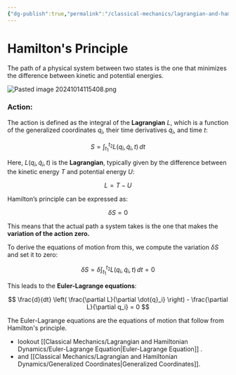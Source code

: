 ```yaml
---
{"dg-publish":true,"permalink":"/classical-mechanics/lagrangian-and-hamiltonian-dynamics/lagrangian-and-hamiltonian-dynamics/"}
---
```



# Hamilton's Principle

 The path of a physical system between two states is the one that minimizes the difference between kinetic and potential energies.

![Pasted image 20241014115408.png](/img/user/Classical%20Mechanics/Lagrangian%20and%20Hamiltonian%20Dynamics/Pasted%20image%2020241014115408.png)


### Action:
The action is defined as the integral of the **Lagrangian** $L$, which is a function of the generalized coordinates $q_i$, their time derivatives $\dot{q}_i$, and time $t$:

$$
S = \int_{t_1}^{t_2} L(q_i, \dot{q}_i, t) \, dt
$$

Here, $L(q_i, \dot{q}_i, t)$ is the **Lagrangian**, typically given by the difference between the kinetic energy $T$ and potential energy $U$:

$$
L = T - U
$$

Hamilton’s principle can be expressed as:

$$
\delta S = 0
$$

This means that the actual path a system takes is the one that makes the **variation of the action zero.**

To derive the equations of motion from this, we compute the variation $\delta S$ and set it to zero:

$$
\delta S = \delta \int_{t_1}^{t_2} L(q_i, \dot{q}_i, t) \, dt = 0
$$

This leads to the **Euler-Lagrange equations**:

$$
\frac{d}{dt} \left( \frac{\partial L}{\partial \dot{q}_i} \right) - \frac{\partial L}{\partial q_i} = 0
$$

The Euler-Lagrange equations are the equations of motion that follow from Hamilton's principle.

- lookout [[Classical Mechanics/Lagrangian and Hamiltonian Dynamics/Euler-Lagrange Equation\|Euler-Lagrange Equation]] .
- and [[Classical Mechanics/Lagrangian and Hamiltonian Dynamics/Generalized Coordinates\|Generalized Coordinates]].




